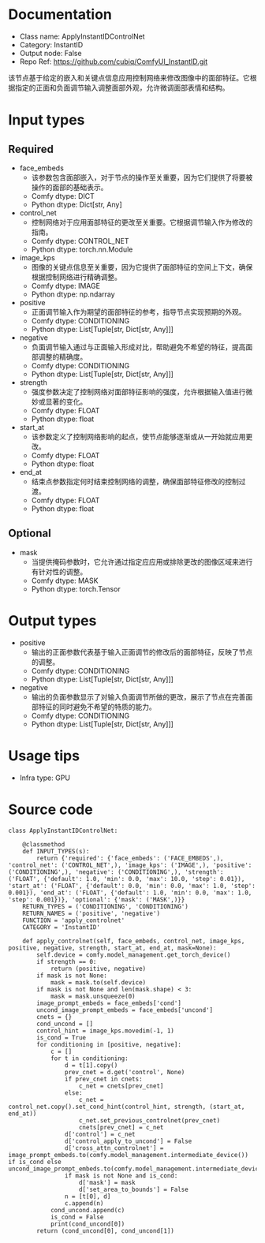 # Documentation
- Class name: ApplyInstantIDControlNet
- Category: InstantID
- Output node: False
- Repo Ref: https://github.com/cubiq/ComfyUI_InstantID.git

该节点基于给定的嵌入和关键点信息应用控制网络来修改图像中的面部特征。它根据指定的正面和负面调节输入调整面部外观，允许微调面部表情和结构。

# Input types
## Required
- face_embeds
    - 该参数包含面部嵌入，对于节点的操作至关重要，因为它们提供了将要被操作的面部的基础表示。
    - Comfy dtype: DICT
    - Python dtype: Dict[str, Any]
- control_net
    - 控制网络对于应用面部特征的更改至关重要。它根据调节输入作为修改的指南。
    - Comfy dtype: CONTROL_NET
    - Python dtype: torch.nn.Module
- image_kps
    - 图像的关键点信息至关重要，因为它提供了面部特征的空间上下文，确保根据控制网络进行精确调整。
    - Comfy dtype: IMAGE
    - Python dtype: np.ndarray
- positive
    - 正面调节输入作为期望的面部特征的参考，指导节点实现预期的外观。
    - Comfy dtype: CONDITIONING
    - Python dtype: List[Tuple[str, Dict[str, Any]]]
- negative
    - 负面调节输入通过与正面输入形成对比，帮助避免不希望的特征，提高面部调整的精确度。
    - Comfy dtype: CONDITIONING
    - Python dtype: List[Tuple[str, Dict[str, Any]]]
- strength
    - 强度参数决定了控制网络对面部特征影响的强度，允许根据输入值进行微妙或显著的变化。
    - Comfy dtype: FLOAT
    - Python dtype: float
- start_at
    - 该参数定义了控制网络影响的起点，使节点能够逐渐或从一开始就应用更改。
    - Comfy dtype: FLOAT
    - Python dtype: float
- end_at
    - 结束点参数指定何时结束控制网络的调整，确保面部特征修改的控制过渡。
    - Comfy dtype: FLOAT
    - Python dtype: float
## Optional
- mask
    - 当提供掩码参数时，它允许通过指定应应用或排除更改的图像区域来进行有针对性的调整。
    - Comfy dtype: MASK
    - Python dtype: torch.Tensor

# Output types
- positive
    - 输出的正面参数代表基于输入正面调节的修改后的面部特征，反映了节点的调整。
    - Comfy dtype: CONDITIONING
    - Python dtype: List[Tuple[str, Dict[str, Any]]]
- negative
    - 输出的负面参数显示了对输入负面调节所做的更改，展示了节点在完善面部特征的同时避免不希望的特质的能力。
    - Comfy dtype: CONDITIONING
    - Python dtype: List[Tuple[str, Dict[str, Any]]]

# Usage tips
- Infra type: GPU

# Source code
```
class ApplyInstantIDControlNet:

    @classmethod
    def INPUT_TYPES(s):
        return {'required': {'face_embeds': ('FACE_EMBEDS',), 'control_net': ('CONTROL_NET',), 'image_kps': ('IMAGE',), 'positive': ('CONDITIONING',), 'negative': ('CONDITIONING',), 'strength': ('FLOAT', {'default': 1.0, 'min': 0.0, 'max': 10.0, 'step': 0.01}), 'start_at': ('FLOAT', {'default': 0.0, 'min': 0.0, 'max': 1.0, 'step': 0.001}), 'end_at': ('FLOAT', {'default': 1.0, 'min': 0.0, 'max': 1.0, 'step': 0.001})}, 'optional': {'mask': ('MASK',)}}
    RETURN_TYPES = ('CONDITIONING', 'CONDITIONING')
    RETURN_NAMES = ('positive', 'negative')
    FUNCTION = 'apply_controlnet'
    CATEGORY = 'InstantID'

    def apply_controlnet(self, face_embeds, control_net, image_kps, positive, negative, strength, start_at, end_at, mask=None):
        self.device = comfy.model_management.get_torch_device()
        if strength == 0:
            return (positive, negative)
        if mask is not None:
            mask = mask.to(self.device)
        if mask is not None and len(mask.shape) < 3:
            mask = mask.unsqueeze(0)
        image_prompt_embeds = face_embeds['cond']
        uncond_image_prompt_embeds = face_embeds['uncond']
        cnets = {}
        cond_uncond = []
        control_hint = image_kps.movedim(-1, 1)
        is_cond = True
        for conditioning in [positive, negative]:
            c = []
            for t in conditioning:
                d = t[1].copy()
                prev_cnet = d.get('control', None)
                if prev_cnet in cnets:
                    c_net = cnets[prev_cnet]
                else:
                    c_net = control_net.copy().set_cond_hint(control_hint, strength, (start_at, end_at))
                    c_net.set_previous_controlnet(prev_cnet)
                    cnets[prev_cnet] = c_net
                d['control'] = c_net
                d['control_apply_to_uncond'] = False
                d['cross_attn_controlnet'] = image_prompt_embeds.to(comfy.model_management.intermediate_device()) if is_cond else uncond_image_prompt_embeds.to(comfy.model_management.intermediate_device())
                if mask is not None and is_cond:
                    d['mask'] = mask
                    d['set_area_to_bounds'] = False
                n = [t[0], d]
                c.append(n)
            cond_uncond.append(c)
            is_cond = False
            print(cond_uncond[0])
        return (cond_uncond[0], cond_uncond[1])
```